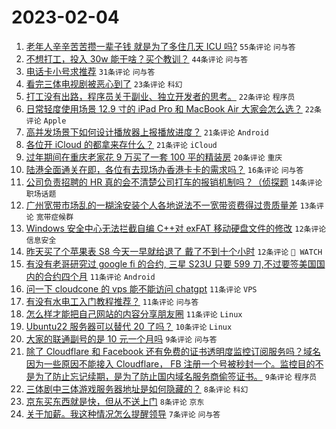 # 2023-02-04

1. [老年人辛辛苦苦攒一辈子钱 就是为了多住几天 ICU 吗?](https://www.v2ex.com/t/913080) `55条评论` `问与答`
1. [不想打工，投入 30w 能干啥？买个教训？](https://www.v2ex.com/t/913106) `44条评论` `问与答`
1. [电话卡小号求推荐](https://www.v2ex.com/t/913135) `31条评论` `问与答`
1. [看完三体电视剧被恶心到了](https://www.v2ex.com/t/913149) `23条评论` `科幻`
1. [打工没有出路，程序员关于副业、独立开发者的思考。](https://www.v2ex.com/t/913117) `22条评论` `程序员`
1. [日常轻度使用场景 12.9 寸的 iPad Pro 和 MacBook Air 大家会怎么选？](https://www.v2ex.com/t/913090) `22条评论` `Apple`
1. [高并发场景下如何设计播放器上报播放进度？](https://www.v2ex.com/t/913096) `21条评论` `Android`
1. [各位开 iCloud 的都拿来存什么？](https://www.v2ex.com/t/913094) `21条评论` `iCloud`
1. [过年期间在重庆老家花 9 万买了一套 100 平的精装房](https://www.v2ex.com/t/913161) `20条评论` `重庆`
1. [陆港全面通关在即，各位有去现场办香港卡卡的需求吗？](https://www.v2ex.com/t/913116) `16条评论` `问与答`
1. [公司负责招聘的 HR 真的会不清楚公司打车的报销机制吗？（侦探题](https://www.v2ex.com/t/913137) `14条评论` `职场话题`
1. [广州宽带市场乱的一糊涂安装个人各地说法不一宽带资费得过贵质量差](https://www.v2ex.com/t/913123) `13条评论` `宽带症候群`
1. [Windows 安全中心无法拦截自编 C++对 exFAT 移动硬盘文件的修改](https://www.v2ex.com/t/913157) `12条评论` `信息安全`
1. [昨天买了个苹果表 S8 今天一早就给退了 戴了不到十个小时](https://www.v2ex.com/t/913108) `12条评论` ` WATCH`
1. [有没有老哥研究过 google fi 的合约, 三星 S23U 只要 599 刀,不过要签美国国内的合约四个月](https://www.v2ex.com/t/913125) `11条评论` `Android`
1. [问一下 cloudcone 的 vps 能不能访问 chatgpt](https://www.v2ex.com/t/913118) `11条评论` `VPS`
1. [有没有水电工入门教程推荐？](https://www.v2ex.com/t/913110) `11条评论` `问与答`
1. [怎么样才能把自己网站的内容分享朋友圈](https://www.v2ex.com/t/913088) `11条评论` `Linux`
1. [Ubuntu22 服务器可以替代 20 了吗？](https://www.v2ex.com/t/913085) `10条评论` `Linux`
1. [大家的联通副号的是 10 元一个月吗](https://www.v2ex.com/t/913145) `9条评论` `问与答`
1. [除了 Cloudflare 和 Facebook 还有免费的证书透明度监控订阅服务吗？域名因为一些原因不能接入 Cloudflare， FB 注册一个号被秒封一个。监控目的不是为了防止忘记续期，是为了防止国内域名服务商偷签证书。](https://www.v2ex.com/t/913113) `9条评论` `程序员`
1. [三体剧中三体游戏服务器地址是如何隐藏的？](https://www.v2ex.com/t/913138) `8条评论` `科幻`
1. [京东买东西就是快，但从不送上门](https://www.v2ex.com/t/913121) `8条评论` `京东`
1. [关于加薪。我这种情况怎么提醒领导](https://www.v2ex.com/t/913142) `7条评论` `问与答`
